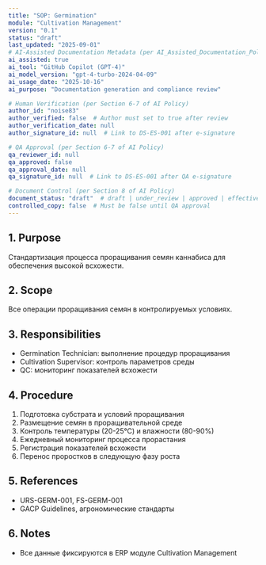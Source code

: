 ```yaml
---
title: "SOP: Germination"
module: "Cultivation Management"
version: "0.1"
status: "draft"
last_updated: "2025-09-01"
# AI-Assisted Documentation Metadata (per AI_Assisted_Documentation_Policy.md)
ai_assisted: true
ai_tool: "GitHub Copilot (GPT-4)"
ai_model_version: "gpt-4-turbo-2024-04-09"
ai_usage_date: "2025-10-16"
ai_purpose: "Documentation generation and compliance review"

# Human Verification (per Section 6-7 of AI Policy)
author_id: "noise83"
author_verified: false  # Author must set to true after review
author_verification_date: null
author_signature_id: null  # Link to DS-ES-001 after e-signature

# QA Approval (per Section 6-7 of AI Policy)
qa_reviewer_id: null
qa_approved: false
qa_approval_date: null
qa_signature_id: null  # Link to DS-ES-001 after QA e-signature

# Document Control (per Section 8 of AI Policy)
document_status: "draft"  # draft | under_review | approved | effective
controlled_copy: false  # Must be false until QA approval
---
```


## 1. Purpose

Стандартизация процесса проращивания семян каннабиса для обеспечения высокой всхожести.

## 2. Scope

Все операции проращивания семян в контролируемых условиях.

## 3. Responsibilities

- Germination Technician: выполнение процедур проращивания
- Cultivation Supervisor: контроль параметров среды
- QC: мониторинг показателей всхожести

## 4. Procedure

1. Подготовка субстрата и условий проращивания
2. Размещение семян в проращивательной среде
3. Контроль температуры (20-25°C) и влажности (80-90%)
4. Ежедневный мониторинг процесса прорастания
5. Регистрация показателей всхожести
6. Перенос проростков в следующую фазу роста

## 5. References

- URS-GERM-001, FS-GERM-001
- GACP Guidelines, агрономические стандарты

## 6. Notes

- Все данные фиксируются в ERP модуле Cultivation Management
